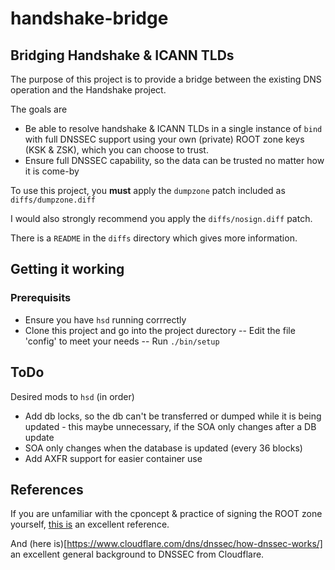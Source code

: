 # handshake-bridge
## Bridging Handshake &amp; ICANN TLDs

The purpose of this project is to provide a bridge between the existing DNS operation and the Handshake project.

The goals are
- Be able to resolve handshake & ICANN TLDs in a single instance of `bind` with full DNSSEC support
using your own (private) ROOT zone keys (KSK & ZSK), which you can choose to trust.
- Ensure full DNSSEC capability, so the data can be trusted no matter how it is come-by

To use this project, you **must** apply the `dumpzone` patch included as `diffs/dumpzone.diff`

I would also strongly recommend you apply the `diffs/nosign.diff` patch.

There is a `README` in the `diffs` directory which gives more information.



## Getting it working

### Prerequisits

- Ensure you have `hsd` running corrrectly
- Clone this project and go into the project durectory
-- Edit the file 'config' to meet your needs
-- Run `./bin/setup`


## ToDo

Desired mods to `hsd` (in order)

- Add db locks, so the db can't be transferred or dumped while it is being updated - this maybe unnecessary,
if the SOA only changes after a DB update
- SOA only changes when the database is updated (every 36 blocks)
- Add AXFR support for easier container use


## References

If you are unfamiliar with the cponcept & practice of signing the ROOT zone yourself, 
[this is](https://dnsworkshop.de/local-augmented-root-zone.html) an excellent reference.

And (here is)[https://www.cloudflare.com/dns/dnssec/how-dnssec-works/] an excellent
general background to DNSSEC from Cloudflare.
